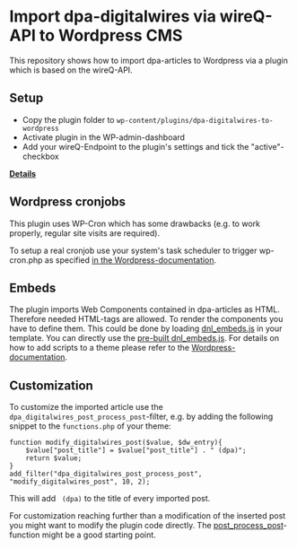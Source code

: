 # Import dpa-digitalwires via wireQ-API to Wordpress CMS

This repository shows how to import dpa-articles to Wordpress via a plugin which is based on the wireQ-API.

## Setup

- Copy the plugin folder to `wp-content/plugins/dpa-digitalwires-to-wordpress`
- Activate plugin in the WP-admin-dashboard
- Add your wireQ-Endpoint to the plugin's settings and tick the "active"-checkbox

**[Details](https://github.com/dpa-newslab/dpa-digitalwires-wireq-wordpress-plugin/wiki/Plugin-Setup)**

## Wordpress cronjobs

This plugin uses WP-Cron which has some drawbacks (e.g. to work properly, regular site visits are required). 

To setup a real cronjob use your system's task scheduler to trigger wp-cron.php as specified [in the Wordpress-documentation](https://developer.wordpress.org/plugins/cron/hooking-wp-cron-into-the-system-task-scheduler/).

## Embeds

The plugin imports Web Components contained in dpa-articles as HTML. Therefore needed HTML-tags are allowed. To render the components you have to define them. This could be done by loading [dnl_embeds.js](https://github.com/dpa-newslab/dpa-digitalwires-embeds) in your template. You can directly use the [pre-built dnl_embeds.js](https://github.com/dpa-newslab/dpa-digitalwires-embeds/blob/main/dist/js/dnl_embeds.js). For details on how to add scripts to a theme please refer to the [Wordpress-documentation](https://developer.wordpress.org/themes/basics/including-css-javascript/#enqueuing-scripts-and-styles).

## Customization

To customize the imported article use the `dpa_digitalwires_post_process_post`-filter, e.g. by adding the following snippet to the `functions.php` of your theme: 

```
function modify_digitalwires_post($value, $dw_entry){
	$value["post_title"] = $value["post_title"] . " (dpa)";
	return $value;
}
add_filter("dpa_digitalwires_post_process_post", "modify_digitalwires_post", 10, 2);
```

This will add ` (dpa)` to the title of every imported post.

For customization reaching further than a modification of the inserted post you might want to modify the plugin code directly. The [post_process_post](https://github.com/dpa-newslab/dpa-digitalwires-wireq-wordpress-plugin/blob/main/includes/converter.php#L243)-function might be a good starting point.